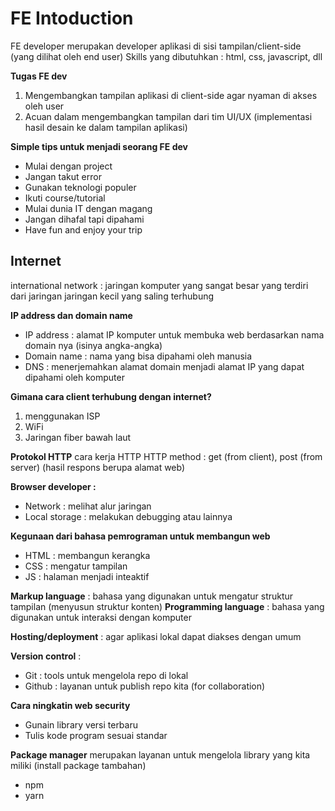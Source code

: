 # FE Intoduction

FE developer merupakan developer aplikasi di sisi tampilan/client-side (yang dilihat oleh end user)
Skills yang dibutuhkan : html, css, javascript, dll

**Tugas FE dev**
1. Mengembangkan tampilan aplikasi di client-side agar nyaman di akses oleh user
2. Acuan dalam mengembangkan tampilan dari tim UI/UX (implementasi hasil desain ke dalam tampilan aplikasi)

**Simple tips untuk menjadi seorang FE dev**
- Mulai dengan project
- Jangan takut error
- Gunakan teknologi populer
- Ikuti course/tutorial
- Mulai dunia IT dengan magang
- Jangan dihafal tapi dipahami
- Have fun and enjoy your trip

## Internet
international network : jaringan komputer yang sangat besar yang terdiri dari jaringan jaringan kecil yang saling terhubung

**IP address dan domain name**
- IP address : alamat IP komputer untuk membuka web berdasarkan nama domain nya (isinya angka-angka)
- Domain name : nama yang bisa dipahami oleh manusia 
- DNS : menerjemahkan alamat domain menjadi alamat IP yang dapat dipahami oleh komputer

**Gimana cara client terhubung dengan internet?**
1. menggunakan ISP
2. WiFi
3. Jaringan fiber bawah laut

**Protokol HTTP**
cara kerja HTTP
HTTP method : get (from client), post (from server) (hasil respons berupa alamat web)

**Browser developer :** 
- Network : melihat alur jaringan
- Local storage : melakukan debugging atau lainnya

**Kegunaan dari bahasa pemrograman untuk membangun web**
- HTML : membangun kerangka
- CSS : mengatur tampilan
- JS : halaman menjadi inteaktif

**Markup language** : bahasa yang digunakan untuk mengatur struktur tampilan (menyusun struktur konten)
**Programming language** : bahasa yang digunakan untuk interaksi dengan komputer

**Hosting/deployment** : agar aplikasi lokal dapat diakses dengan umum

**Version control** :
- Git : tools untuk mengelola repo di lokal
- Github : layanan untuk publish repo kita (for collaboration)

**Cara ningkatin web security**
- Gunain library versi terbaru
- Tulis kode program sesuai standar

**Package manager**
merupakan layanan untuk mengelola library yang kita miliki (install package tambahan)
- npm  
- yarn
